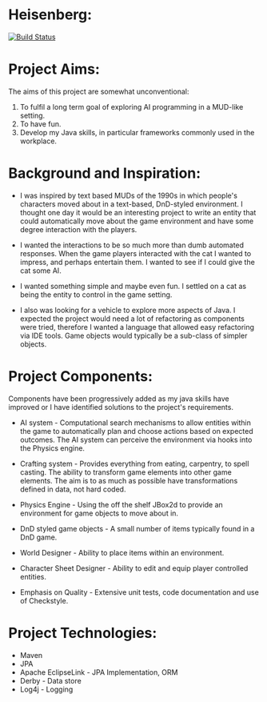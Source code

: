 
Heisenberg:
===================

  [![Build Status](https://travis-ci.org/xenomorpheus/heisenberg.svg?branch=master)](https://travis-ci.org/xenomorpheus/heisenberg)


Project Aims:
===================
The aims of this project are somewhat unconventional:

1) To fulfil a long term goal of exploring AI programming in a MUD-like setting.
2) To have fun.
3) Develop my Java skills, in particular frameworks commonly used in the workplace.

Background and Inspiration:
============================

* I was inspired by text based MUDs of the 1990s in which
people's characters moved about in a text-based, DnD-styled
environment.  I thought one day it would be an interesting project 
to write an entity that could automatically move about the game 
environment and have some degree interaction with the players. 

* I wanted the interactions to be so much more than dumb 
automated responses. When the game players interacted with
the cat I wanted to impress, and perhaps entertain them.
I wanted to see if I could give the cat some AI.

* I wanted something simple and maybe even fun. I settled on a cat
as being the entity to control in the game setting.

* I also was looking for a vehicle to explore more aspects of Java.
I expected the project would need a lot of refactoring as components
were tried, therefore I wanted a language that allowed easy refactoring 
via IDE tools.  Game objects would typically be a sub-class of simpler objects.  

Project Components:
===================
Components have been progressively added as my java skills have improved
or I have identified solutions to the project's requirements.

* AI system - Computational search mechanisms to allow entities within the
  game to automatically plan and choose actions based on expected outcomes.
  The AI system can perceive the environment via hooks into the Physics engine.

* Crafting system - Provides everything from eating, carpentry, to spell 
  casting.  The ability to transform game elements into other game elements.
  The aim is to as much as possible have transformations defined in data,
  not hard coded.
 
* Physics Engine - Using the off the shelf JBox2d to provide an environment
  for game objects to move about in.

* DnD styled game objects - A small number of items typically found in a DnD 
  game.

* World Designer - Ability to place items within an environment.

* Character Sheet Designer - Ability to edit and equip player controlled entities.

* Emphasis on Quality - Extensive unit tests, code documentation and use of Checkstyle.

Project Technologies:
======================

* Maven
* JPA
* Apache EclipseLink - JPA Implementation, ORM
* Derby - Data store
* Log4j - Logging



